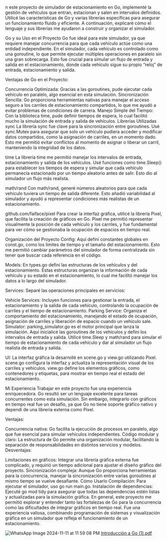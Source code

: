 n este proyecto de simulador de estacionamiento en Go, implementé la gestión de vehículos que entran, estacionan y salen en intervalos definidos. Utilicé las características de Go y varias librerías específicas para asegurar un funcionamiento fluido y eficiente. A continuación, explicaré cómo el lenguaje y sus librerías me ayudaron a construir y organizar el simulador.

Go y su Uso en el Proyecto
Go fue ideal para este simulador, ya que requiere manejar concurrencia para que cada vehículo actúe como una entidad independiente. En el simulador, cada vehículo es controlado como una goroutine, lo que permite ejecutar múltiples operaciones en paralelo sin una gran sobrecarga. Esto fue crucial para simular un flujo de entrada y salida en el estacionamiento, donde cada vehículo sigue su propio “reloj” de entrada, estacionamiento y salida.

Ventajas de Go en el Proyecto:

Concurrencia Optimizada: Gracias a las goroutines, pude ejecutar cada vehículo en paralelo, algo esencial en esta simulación.
Sincronización Sencilla: Go proporciona herramientas nativas para manejar el acceso seguro a los carriles de estacionamiento compartidos, lo que me ayudó a evitar problemas de condiciones de carrera.
Manejo Simple del Tiempo: Con la biblioteca time, pude definir tiempos de espera, lo cual facilitó mucho la simulación de entrada y salida de vehículos.
Librerías Utilizadas
sync La librería sync fue clave para la sincronización entre goroutines. Usé sync.Mutex para asegurar que solo un vehículo pudiera acceder y modificar datos compartidos, como la asignación de carriles, en un momento dado. Esto me permitió evitar conflictos al momento de asignar o liberar un carril, manteniendo la integridad de los datos.

time La librería time me permitió manejar los intervalos de entrada, estacionamiento y salida de los vehículos. Usé funciones como time.Sleep() para establecer los tiempos de espera y simular que cada vehículo permanecía estacionado por un tiempo aleatorio antes de salir. Esto dio al simulador un flujo más realista.

math/rand Con math/rand, generé números aleatorios para que cada vehículo tuviera un tiempo de salida diferente. Esto añadió variabilidad al simulador y ayudó a representar condiciones más realistas de un estacionamiento.

github.com/faiface/pixel Para crear la interfaz gráfica, utilicé la librería Pixel, que facilita la creación de gráficos en Go. Pixel me permitió representar visualmente la posición de cada vehículo y los carriles, y fue fundamental para ver cómo se gestionaba la ocupación de espacios en tiempo real.

Organización del Proyecto
Config: Aquí definí constantes globales en const.go, como los límites de tiempo y el tamaño del estacionamiento. Esto me permitió cambiar parámetros del simulador de forma centralizada sin tener que buscar cada referencia en el código.

Models: En types.go definí las estructuras de los vehículos y del estacionamiento. Estas estructuras organizan la información de cada vehículo y su estado en el estacionamiento, lo cual me facilitó manejar los datos a lo largo del simulador.

Services: Separé las operaciones principales en servicios:

Vehicle Services: Incluyen funciones para gestionar la entrada, el estacionamiento y la salida de cada vehículo, controlando la ocupación de carriles y el tiempo de estacionamiento.
Parking Service: Organiza el comportamiento del estacionamiento, manejando el estado de ocupación, asignación de carriles y liberación de espacio cuando un vehículo sale.
Simulator: parking_simulator.go es el motor principal que lanza la simulación. Aquí inicialicé las goroutines de los vehículos y definí los intervalos de entrada y salida. Utilicé time.Sleep y math/rand para simular el tiempo de estacionamiento de cada vehículo y dar al simulador un flujo realista de entrada y salida.

UI: La interfaz gráfica la desarrollé en scene.go y view.go utilizando Pixel. scene.go configura la interfaz y actualiza la representación visual de los carriles y vehículos. view.go define los elementos gráficos, como contenedores y etiquetas, para mostrar en tiempo real el estado del estacionamiento.

Mi Experiencia
Trabajar en este proyecto fue una experiencia enriquecedora. Go resultó ser un lenguaje excelente para tareas concurrentes como esta simulación. Sin embargo, integrarlo con gráficos en tiempo real fue un desafío, ya que Go no tiene soporte gráfico nativo y dependí de una librería externa como Pixel.

Ventajas:

Concurrencia nativa: Go facilita la ejecución de procesos en paralelo, algo que fue esencial para simular vehículos independientes.
Código modular y claro: La estructura de Go permite una organización modular, facilitando la separación de responsabilidades en distintos servicios y modelos.
Desventajas:

Limitaciones en gráficos: Integrar una librería gráfica externa fue complicado, y requirió un tiempo adicional para ajustar el diseño gráfico del proyecto.
Sincronización compleja: Aunque Go proporciona herramientas para la concurrencia, manejar la sincronización entre varias goroutines al mismo tiempo se vuelve desafiante.
Cómo Usarlo
Compilación: Para ejecutar el simulador, uso go run main.go.
Instalación de dependencias: Ejecuté go mod tidy para asegurar que todas las dependencias estén listas y actualizadas para la simulación gráfica.
En general, este proyecto me permitió explorar y entender tanto las fortalezas de Go para la concurrencia como las dificultades de integrar gráficos en tiempo real. Fue una experiencia valiosa, combinando programación de sistemas y visualización gráfica en un simulador que refleja el funcionamiento de un estacionamiento.

![WhatsApp Image 2024-11-11 at 11 59 08 PM](https://github.com/user-attachments/assets/36ead091-5f34-411e-be3a-ad5be16b61d5)
[Introducción a Go (1).pdf](https://github.com/user-attachments/files/17711762/Introduccion.a.Go.1.pdf)
